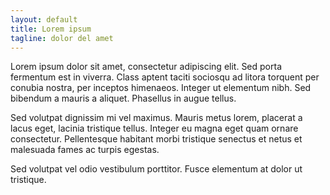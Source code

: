 ```yaml
---
layout: default
title: Lorem ipsum
tagline: dolor del amet
---
```


Lorem ipsum dolor sit amet, consectetur adipiscing elit. Sed porta fermentum est in viverra. Class aptent taciti sociosqu ad litora torquent per conubia nostra, per inceptos himenaeos. Integer ut elementum nibh. Sed bibendum a mauris a aliquet. Phasellus in augue tellus.

Sed volutpat dignissim mi vel maximus. Mauris metus lorem, placerat a lacus eget, lacinia tristique tellus. Integer eu magna eget quam ornare consectetur. Pellentesque habitant morbi tristique senectus et netus et malesuada fames ac turpis egestas.

Sed volutpat vel odio vestibulum porttitor. Fusce elementum at dolor ut tristique.
